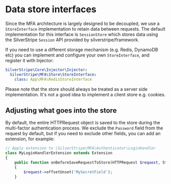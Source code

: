 # Data store interfaces

Since the MFA architecture is largely designed to be decoupled, we use a `StoreInterface` implementation to retain
data between requests. The default implementation for this interface is `SessionStore` which stores data using the
SilverStripe `Session` API provided by silverstripe/framework.

If you need to use a different storage mechanism (e.g. Redis, DynamoDB etc) you can implement and configure your
own `StoreInterface`, and register it with Injector:

```yaml
SilverStripe\Core\Injector\Injector:
  SilverStripe\MFA\Store\StoreInterface:
    class: App\MFA\RedisStoreInterface
```

Please note that the store should always be treated as a server side implementation. It's not a good idea to implement
a client store e.g. cookies.

## Adjusting what goes into the store

By default, the entire HTTPRequest object is saved to the store during the multi-factor authentication process. We
exclude the `Password` field from the request by default, but if you need to exclude other fields, you can add an
extension, for example:

```php
// Apply extension to \SilverStripe\MFA\Authenticator\LoginHandler
class MyLoginHandlerExtension extends Extension
{
    public function onBeforeSaveRequestToStore(HTTPRequest $request, StoreInterface $store): void
    {
        $request->offsetUnset('MySecretField');
    }
```
